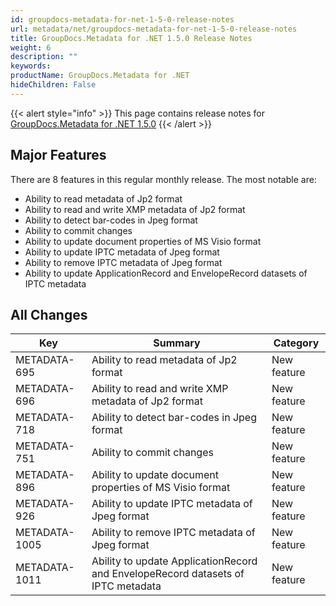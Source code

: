 ```yaml
---
id: groupdocs-metadata-for-net-1-5-0-release-notes
url: metadata/net/groupdocs-metadata-for-net-1-5-0-release-notes
title: GroupDocs.Metadata for .NET 1.5.0 Release Notes
weight: 6
description: ""
keywords: 
productName: GroupDocs.Metadata for .NET
hideChildren: False
---
```

{{< alert style="info" >}}
This page contains release notes for [GroupDocs.Metadata for .NET 1.5.0](http://downloads.groupdocs.com/metadata/net/new-releases/groupdocs.metadata-for-.net-1.5.0/)
{{< /alert >}}

## Major Features

There are 8 features in this regular monthly release. The most notable are:

*   Ability to read metadata of Jp2 format
*   Ability to read and write XMP metadata of Jp2 format
*   Ability to detect bar-codes in Jpeg format
*   Ability to commit changes
*   Ability to update document properties of MS Visio format
*   Ability to update IPTC metadata of Jpeg format
*   Ability to remove IPTC metadata of Jpeg format
*   Ability to update ApplicationRecord and EnvelopeRecord datasets of IPTC metadata

## All Changes

| Key | Summary | Category |
| --- | --- | --- |
| METADATA-695 | Ability to read metadata of Jp2 format | New feature |
| METADATA-696 | Ability to read and write XMP metadata of Jp2 format | New feature |
| METADATA-718 | Ability to detect bar-codes in Jpeg format | New feature |
| METADATA-751 | Ability to commit changes | New feature |
| METADATA-896 | Ability to update document properties of MS Visio format | New feature |
| METADATA-926 | Ability to update IPTC metadata of Jpeg format | New feature |
| METADATA-1005 | Ability to remove IPTC metadata of Jpeg format | New feature |
| METADATA-1011 | Ability to update ApplicationRecord and EnvelopeRecord datasets of IPTC metadata | New feature |
